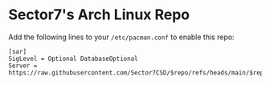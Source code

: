 # Sector7's Arch Linux Repo

Add the following lines to your `/etc/pacman.conf` to enable this repo:

```
[sar]
SigLevel = Optional DatabaseOptional
Server = https://raw.githubusercontent.com/Sector7CSD/$repo/refs/heads/main/$repo
```
